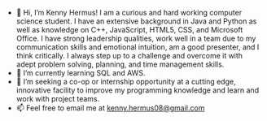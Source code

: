 - 👋 Hi, I’m Kenny Hermus! I am a curious and hard working computer science student. I have an extensive background in Java and Python as well as knowledge on C++, JavaScript, HTML5, CSS, and Microsoft Office. I have strong leadership qualities, work well in a team due to my communication skills and emotional intuition, am a good presenter, and I think critically. I always step up to a challenge and overcome it with adept problem solving, planning, and time management skills.
- 🌱 I’m currently learning SQL and AWS.
- 💞️ I’m seeking a co-op or internship opportunity at a cutting edge, innovative facility to improve my programming knowledge and learn and work with project teams.
- 📫 Feel free to email me at kenny.hermus08@gmail.com

<!---
KennyHermus/KennyHermus is a ✨ special ✨ repository because its `README.md` (this file) appears on your GitHub profile.
You can click the Preview link to take a look at your changes.
--->
